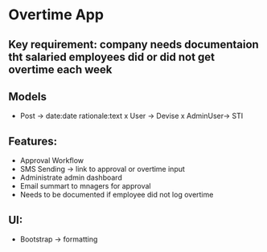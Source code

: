 # Overtime App

## Key requirement: company needs documentaion tht salaried employees did or did not get overtime each week

## Models
- Post -> date:date rationale:text
x User -> Devise
x AdminUser-> STI

## Features:
- Approval Workflow
- SMS Sending -> link to approval or overtime input
- Administrate admin dashboard
- Email summart to mnagers for approval
- Needs to be documented if employee did not log overtime

## UI:
- Bootstrap -> formatting